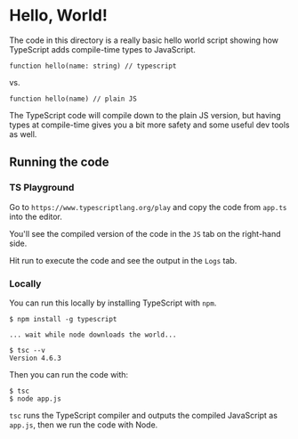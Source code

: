 # Hello, World!
The code in this directory is a really basic hello world script showing how TypeScript adds compile-time types to JavaScript.

```
function hello(name: string) // typescript
```
vs.
```
function hello(name) // plain JS
```

The TypeScript code will compile down to the plain JS version, but having types at compile-time gives you a bit more safety and some useful dev tools as well.

## Running the code
### TS Playground
Go to `https://www.typescriptlang.org/play` and copy the code from `app.ts` into the editor.

You'll see the compiled version of the code in the `JS` tab on the right-hand side.

Hit run to execute the code and see the output in the `Logs` tab.

### Locally
You can run this locally by installing TypeScript with `npm`.
```
$ npm install -g typescript

... wait while node downloads the world...

$ tsc --v
Version 4.6.3
```

Then you can run the code with:
```
$ tsc
$ node app.js
```
`tsc` runs the TypeScript compiler and outputs the compiled JavaScript as `app.js`, then we run the code with Node.
